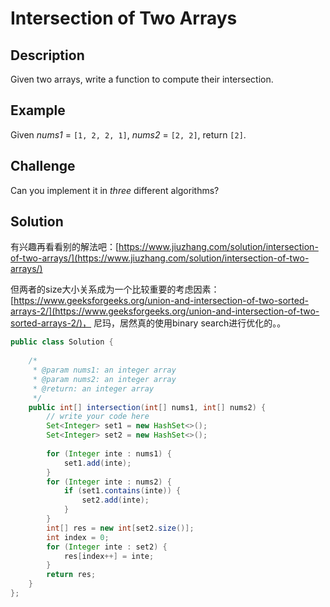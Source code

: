 # Intersection of Two Arrays

## Description

Given two arrays, write a function to compute their intersection.

## Example

Given _nums1_ = `[1, 2, 2, 1]`, _nums2_ = `[2, 2]`, return `[2]`.

## Challenge

Can you implement it in _three_ different algorithms?

## Solution

有兴趣再看看别的解法吧：[https://www.jiuzhang.com/solution/intersection-of-two-arrays/](https://www.jiuzhang.com/solution/intersection-of-two-arrays/)

但两者的size大小关系成为一个比较重要的考虑因素：[https://www.geeksforgeeks.org/union-and-intersection-of-two-sorted-arrays-2/](https://www.geeksforgeeks.org/union-and-intersection-of-two-sorted-arrays-2/)， 尼玛，居然真的使用binary search进行优化的。。



```java
public class Solution {
    
    /*
     * @param nums1: an integer array
     * @param nums2: an integer array
     * @return: an integer array
     */
    public int[] intersection(int[] nums1, int[] nums2) {
        // write your code here
        Set<Integer> set1 = new HashSet<>();
        Set<Integer> set2 = new HashSet<>();
        
        for (Integer inte : nums1) {
            set1.add(inte);
        }
        for (Integer inte : nums2) {
            if (set1.contains(inte)) {
                set2.add(inte);
            }
        }
        int[] res = new int[set2.size()];
        int index = 0;
        for (Integer inte : set2) {
            res[index++] = inte;
        }
        return res;
    }
};
```

